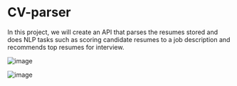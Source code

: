 # CV-parser
In this project, we will create an API that parses the resumes stored and does NLP tasks such as scoring candidate resumes to a job description and recommends top resumes for interview.




![image](https://github.com/bonton89/CV-parser/assets/65277911/849de5ad-e1ed-4020-bf01-a2846d296767)

![image](https://github.com/bonton89/CV-parser/assets/65277911/01c2d8ad-2be4-4070-b09a-76d1ac840aae)

